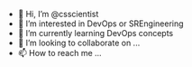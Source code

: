 - 👋 Hi, I’m @csscientist
- 👀 I’m interested in DevOps or SREngineering
- 🌱 I’m currently learning DevOps concepts
- 💞️ I’m looking to collaborate on ...
- 📫 How to reach me ...

<!---
csscientist/csscientist is a ✨ special ✨ repository because its `README.md` (this file) appears on your GitHub profile.
You can click the Preview link to take a look at your changes.
--->
